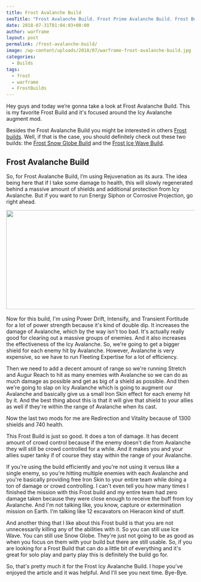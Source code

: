 ```yaml
---
title: Frost Avalanche Build
seoTitle: "Frost Avalanche Build. Frost Prime Avalanche Build. Frost Builds"
date: 2018-07-31T01:04:03+00:00
author: warframe
layout: post
permalink: /frost-avalanche-build/
image: /wp-content/uploads/2018/07/warframe-frost-avalanche-build.jpg
categories:
  - Builds
tags:
  - frost
  - warframe
  - FrostBuilds
---
```

Hey guys and today we’re gonna take a look at Frost Avalanche Build. This is my favorite Frost Build and it's focused around the Icy Avalanche augment mod.<!--more-->

Besides the Frost Avalanche Build you might be interested in others [Frost builds](/warframe-builds/ "Warframe Frost Builds"). Well, if that is the case, you should definitely check out these two builds: the [Frost Snow Globe Build](/frost-snow-globe-build/ "Warframe Frost Snow Globe Build") and the [Frost Ice Wave Build](/frost-ice-wave-build/ "Warframe Frost Ice Wave Build").

## Frost Avalanche Build
So, for Frost Avalanche Build, I’m using Rejuvenation as its aura. The idea being here that if I take some damage to health, this will slowly regenerated behind a massive amount of shields and additional protection from Icy Avalanche. But if you want to run Energy Siphon or Corrosive Projection, go right ahead.

<img src='/wp-content/uploads/2018/07/warframe-frost-avalanche-4-forma-build.jpg' title='' alt='' width='750' height='265' class='alignnone size-large' srcset='/wp-content/uploads/2018/07/warframe-frost-avalanche-4-forma-build-1024x344.jpg 1024w, /wp-content/uploads/2018/07/warframe-frost-avalanche-4-forma-build-300x101.jpg 300w, /wp-content/uploads/2018/07/warframe-frost-avalanche-4-forma-build-768x258.jpg 768w, /wp-content/uploads/2018/07/warframe-frost-avalanche-4-forma-build.jpg 1565w' sizes='(max-width: 750px) 100vw, 750px'/>

Now for this build, I'm using Power Drift, Intensify, and Transient Fortitude for a lot of power strength because it's kind of double dip. It increases the damage of Avalanche, which by the way isn't too bad. It's actually really good for clearing out a massive groups of enemies. And it also increases the effectiveness of the Icy Avalanche. So, we're going to get a bigger shield for each enemy hit by Avalanche. However, Avalanche is very expensive, so we have to run Fleeting Expertise for a lot of efficiency.

Then we need to add a decent amount of range so we're running Stretch and Augur Reach to hit as many enemies with Avalanche so we can do as much damage as possible and get as big of a shield as possible. And then we're going to slap on Icy Avalanche which is going to augment our Avalanche and basically give us a small Iron Skin effect for each enemy hit by it. And the best thing about this is that it will give that shield to your allies as well if they're within the range of Avalanche when its cast. 

Now the last two mods for me are Redirection and Vitality because of 1300 shields and 740 health.

This Frost Build is just so good. It does a ton of damage. It has decent amount of crowd control because if the enemy doesn't die from Avalanche they will still be crowd controlled for a while. And it makes you and your allies super tanky if of course they stay within the range of your Avalanche. 

If you're using the build efficiently and you're not using it versus like a single enemy, so you're hitting multiple enemies with each Avalanche and you're basically providing free Iron Skin to your entire team while doing a ton of damage or crowd controlling. I can't even tell you how many times I finished the mission with this Frost build and my entire team had zero damage taken because they were close enough to receive the buff from Icy Avalanche. And I'm not talking like, you know, capture or extermination mission on Earth. I'm talking like 12 excavators on Hieracon kind of stuff. 

And another thing that I like about this Frost build is that you are not unnecessarily killing any of the abilities with it. So you can still use Ice Wave. You can still use Snow Globe. They're just not going to be as good as when you focus on them with your build but there are still usable. So, if you are looking for a Frost Build that can do a little bit of everything and it's great for solo play and party play this is definitely the build go for. 

So, that's pretty much it for the Frost Icy Avalanche Build. I hope you've enjoyed the article and it was helpful. And I'll see you next time. Bye-Bye.